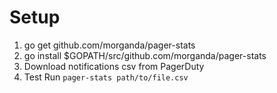 
# Setup
1. go get github.com/morganda/pager-stats
2. go install $GOPATH/src/github.com/morganda/pager-stats
3. Download notifications csv from PagerDuty
4. Test Run `pager-stats path/to/file.csv`
